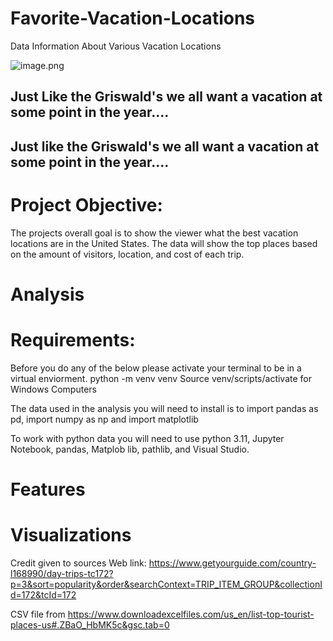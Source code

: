 # Favorite-Vacation-Locations
Data Information About Various Vacation Locations

![image.png](attachment:image.png)

## Just Like the Griswald's we all want a vacation at some point in the year....
## Just like the Griswald's we all want a vacation at some point in the year....
# Project Objective:
The projects overall goal is to show the viewer what the best vacation locations are in the United States. The data will show the top places based on the amount of visitors, location, and cost of each trip. 

# Analysis
# Requirements:
Before you do any of the below please activate your terminal to be in a virtual enviorment.
python -m venv venv
Source venv/scripts/activate for Windows Computers

The data used in the analysis you will need to install is to 
import pandas as pd, import numpy as np and import matplotlib 

To work with python data you will need to use python 3.11, Jupyter Notebook, pandas, Matplob lib, pathlib, and Visual Studio. 
# Features

# Visualizations 
Credit given to sources Web link: https://www.getyourguide.com/country-l168990/day-trips-tc172?p=3&sort=popularity&order&searchContext=TRIP_ITEM_GROUP&collectionId=172&tcId=172

CSV file from https://www.downloadexcelfiles.com/us_en/list-top-tourist-places-us#.ZBaO_HbMK5c&gsc.tab=0
